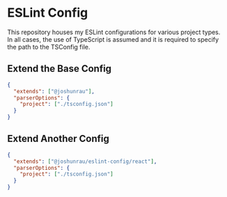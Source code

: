 # ESLint Config

This repository houses my ESLint configurations for various project types. In all cases, the use of TypeScript is assumed and it is required to specify the path to the TSConfig file.

## Extend the Base Config

```json
{
  "extends": ["@joshunrau"],
  "parserOptions": {
    "project": ["./tsconfig.json"]
  }
}
```

## Extend Another Config

```json
{
  "extends": ["@joshunrau/eslint-config/react"],
  "parserOptions": {
    "project": ["./tsconfig.json"]
  }
}
```